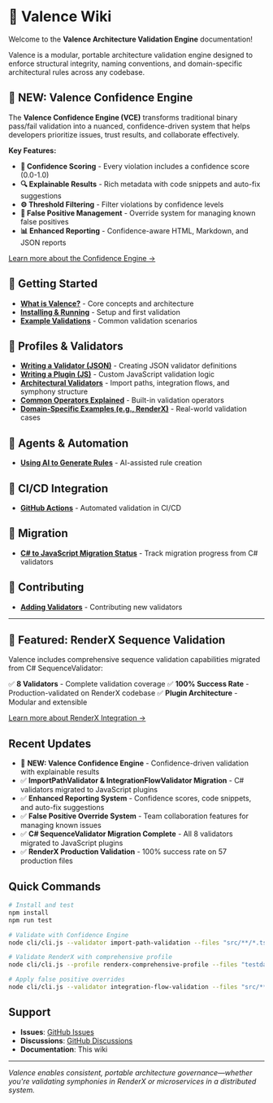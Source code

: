 # 📘 Valence Wiki

Welcome to the **Valence Architecture Validation Engine** documentation!

Valence is a modular, portable architecture validation engine designed to enforce structural integrity, naming conventions, and domain-specific architectural rules across any codebase.

## 🎯 **NEW: Valence Confidence Engine**

The **Valence Confidence Engine (VCE)** transforms traditional binary pass/fail validation into a nuanced, confidence-driven system that helps developers prioritize issues, trust results, and collaborate effectively.

**Key Features:**
- **🎯 Confidence Scoring** - Every violation includes a confidence score (0.0-1.0)
- **🔍 Explainable Results** - Rich metadata with code snippets and auto-fix suggestions
- **⚙️ Threshold Filtering** - Filter violations by confidence levels
- **🚫 False Positive Management** - Override system for managing known false positives
- **📊 Enhanced Reporting** - Confidence-aware HTML, Markdown, and JSON reports

[Learn more about the Confidence Engine →](Getting%20Started/Confidence-Engine.md)

## 🚀 Getting Started

- **[What is Valence?](Getting%20Started/What-is-Valence.md)** - Core concepts and architecture
- **[Installing & Running](Getting%20Started/Installing-and-Running.md)** - Setup and first validation
- **[Example Validations](Getting%20Started/Example-Validations.md)** - Common validation scenarios

## 🔧 Profiles & Validators

- **[Writing a Validator (JSON)](Profiles%20%26%20Validators/Writing-a-Validator-JSON.md)** - Creating JSON validator definitions
- **[Writing a Plugin (JS)](Profiles%20%26%20Validators/Writing-a-Plugin-JS.md)** - Custom JavaScript validation logic
- **[Architectural Validators](Profiles%20%26%20Validators/Architectural-Validators.md)** - Import paths, integration flows, and symphony structure
- **[Common Operators Explained](Profiles%20%26%20Validators/Common-Operators-Explained.md)** - Built-in validation operators
- **[Domain-Specific Examples (e.g., RenderX)](Profiles%20%26%20Validators/Domain-Specific-Examples.md)** - Real-world validation cases

## 🤖 Agents & Automation

- **[Using AI to Generate Rules](Agents%20%26%20Automation/Using-AI-to-Generate-Rules.md)** - AI-assisted rule creation

## 🔄 CI/CD Integration

- **[GitHub Actions](CI-CD%20Integration/GitHub-Actions.md)** - Automated validation in CI/CD

## 🔄 Migration

- **[C# to JavaScript Migration Status](Migration/C%23-to-JavaScript-Migration-Status.md)** - Track migration progress from C# validators

## 🤝 Contributing

- **[Adding Validators](Contributing/Adding-Validators.md)** - Contributing new validators

---

## 🎼 Featured: RenderX Sequence Validation

Valence includes comprehensive sequence validation capabilities migrated from C# SequenceValidator:

✅ **8 Validators** - Complete validation coverage
✅ **100% Success Rate** - Production-validated on RenderX codebase
✅ **Plugin Architecture** - Modular and extensible

[Learn more about RenderX Integration →](Profiles%20%26%20Validators/Domain-Specific-Examples.md#renderx-sequence-validation)

## Recent Updates

- 🎯 **NEW: Valence Confidence Engine** - Confidence-driven validation with explainable results
- ✅ **ImportPathValidator & IntegrationFlowValidator Migration** - C# validators migrated to JavaScript plugins
- ✅ **Enhanced Reporting System** - Confidence scores, code snippets, and auto-fix suggestions
- ✅ **False Positive Override System** - Team collaboration features for managing known issues
- ✅ **C# SequenceValidator Migration Complete** - All 8 validators migrated to JavaScript plugins
- ✅ **RenderX Production Validation** - 100% success rate on 57 production files

## Quick Commands

```bash
# Install and test
npm install
npm run test

# Validate with Confidence Engine
node cli/cli.js --validator import-path-validation --files "src/**/*.ts" --generate-reports --confidence-threshold 0.8

# Validate RenderX with comprehensive profile
node cli/cli.js --profile renderx-comprehensive-profile --files "testdata/RenderX/src/**/*"

# Apply false positive overrides
node cli/cli.js --validator integration-flow-validation --files "src/**/*.tsx" --show-overrides
```

## Support

- **Issues**: [GitHub Issues](https://github.com/BPMSoftwareSolutions/valance/issues)
- **Discussions**: [GitHub Discussions](https://github.com/BPMSoftwareSolutions/valance/discussions)
- **Documentation**: This wiki

---

*Valence enables consistent, portable architecture governance—whether you're validating symphonies in RenderX or microservices in a distributed system.*
